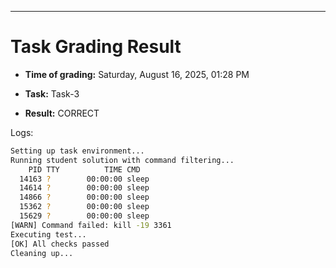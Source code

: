 
---
# Task Grading Result

- **Time of grading:** Saturday, August 16, 2025, 01:28 PM

- **Task:** Task-3

- **Result:** CORRECT


Logs:
```bash
Setting up task environment...
Running student solution with command filtering...
    PID TTY          TIME CMD
  14163 ?        00:00:00 sleep
  14614 ?        00:00:00 sleep
  14866 ?        00:00:00 sleep
  15362 ?        00:00:00 sleep
  15629 ?        00:00:00 sleep
[WARN] Command failed: kill -19 3361
Executing test...
[OK] All checks passed
Cleaning up...
```
